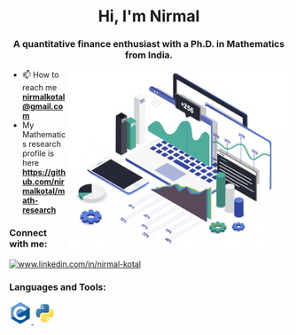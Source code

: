 <h1 align="center">Hi, I'm Nirmal</h1>
<h3 align="center">A quantitative finance enthusiast with a Ph.D. in Mathematics from India.</h3>
<img align="right" alt="finance" width="400" src="https://github.com/nirmalkotal/nirmalkotal/blob/main/sample-pic.gif">

- 📫 How to reach me **nirmalkotal@gmail.com**
- My Mathematics research profile is here **https://github.com/nirmalkotal/math-research**

<h3 align="left">Connect with me:</h3>
<p align="left">
<a href="https://linkedin.com/in/www.linkedin.com/in/nirmal-kotal" target="blank"><img align="center" src="https://raw.githubusercontent.com/rahuldkjain/github-profile-readme-generator/master/src/images/icons/Social/linked-in-alt.svg" alt="www.linkedin.com/in/nirmal-kotal" height="30" width="40" /></a>
</p>

<h3 align="left">Languages and Tools:</h3>
<p align="left"> <a href="https://www.cprogramming.com/" target="_blank" rel="noreferrer"> <img src="https://raw.githubusercontent.com/devicons/devicon/master/icons/c/c-original.svg" alt="c" width="40" height="40"/> </a> <a href="https://www.python.org" target="_blank" rel="noreferrer"> <img src="https://raw.githubusercontent.com/devicons/devicon/master/icons/python/python-original.svg" alt="python" width="40" height="40"/> </a> </p>
